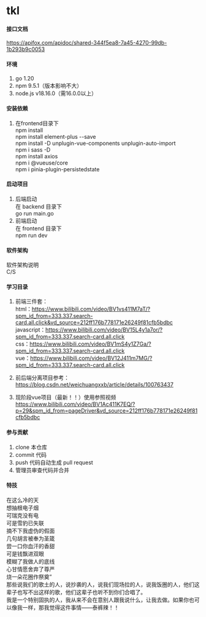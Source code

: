 # tkl

#### 接口文档

https://apifox.com/apidoc/shared-344f5ea8-7a45-4270-99db-1b293b9c0053

#### 环境

1.  go 1.20
2.  npm 9.5.1（版本影响不大）
3.  node.js v18.16.0（需16.0.0以上）

#### 安装依赖
1. 在frontend目录下  
   npm install    
   npm install element-plus --save  
   npm install -D unplugin-vue-components unplugin-auto-import   
   npm i sass -D  
   npm install axios         
   npm i @vueuse/core  
   npm i pinia-plugin-persistedstate


#### 启动项目
1.  后端启动    
在 backend 目录下  
go run main.go
2.  前端启动  
在 frontend 目录下   
npm run dev


#### 软件架构
软件架构说明  
C/S  

#### 学习目录
1.  前端三件套：  
    html：https://www.bilibili.com/video/BV1vs411M7aT/?spm_id_from=333.337.search-card.all.click&vd_source=212ff176b778171e26249f81cfb5bdbc  
    javascript：https://www.bilibili.com/video/BV15L4y1a7or/?spm_id_from=333.337.search-card.all.click  
    css：https://www.bilibili.com/video/BV1mS4y1Z7Ga/?spm_id_from=333.337.search-card.all.click  
    vue：https://www.bilibili.com/video/BV12J411m7MG/?spm_id_from=333.337.search-card.all.click

3.  前后端分离项目参考：  
https://blog.csdn.net/weichuangxxb/article/details/100763437  

4.  现阶段vue项目（最新！！）使用参照视频  
https://www.bilibili.com/video/BV1Ac411K7EQ/?p=29&spm_id_from=pageDriver&vd_source=212ff176b778171e26249f81cfb5bdbc



#### 参与贡献

1.  clone 本仓库
2.  commit 代码
3.  push 代码自动生成 pull request
4.  管理员审查代码并合并

#### 特技

在这么冷的天  
想抽根电子烟  
可瑞克没有电  
可是雪豹已失联  
摘不下我​虚伪的假​面  
几句胡言被奉为圣箴  
尝一口你血汗的香甜  
可是钱飘进双眼  
模糊了我做人的底线  
心甘情愿舍弃了尊严  
烧一朵花圈作祭奠”  
那些说我们的歌土的人，说抄袭的人，说我们现场拉的人，说我饭圈的人，他们这辈子也写不出这样的歌，他们这辈子也听不到你们合唱了。  
我是一个特别固执的人，我从来不会在意别人跟我说什么，让我去做。如果你也可以像我一样，那我觉得这件事情——泰裤辣！！